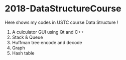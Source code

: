 # 2018-DataStructureCourse
Here shows my codes in USTC course Data Structure ! 
 
1. A culculator GUI using Qt and C++
2. Stack & Queue
3. Huffman tree encode and decode
4. Graph
5. Hash table
